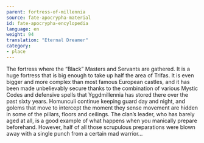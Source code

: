 ```yaml
---
parent: fortress-of-millennia
source: fate-apocrypha-material
id: fate-apocrypha-encylopedia
language: en
weight: 94
translation: "Eternal Dreamer"
category:
- place
---
```


The fortress where the “Black” Masters and Servants are gathered. It is a huge fortress that is big enough to take up half the area of Trifas. It is even bigger and more complex than most famous European castles, and it has been made unbelievably secure thanks to the combination of various Mystic Codes and defensive spells that Yggdmillennia has stored there over the past sixty years. Homunculi continue keeping guard day and night, and golems that move to intercept the moment they sense movement are hidden in some of the pillars, floors and ceilings.
The clan’s leader, who has barely aged at all, is a good example of what happens when you manically prepare beforehand. However, half of all those scrupulous preparations were blown away with a single punch from a certain mad warrior…
